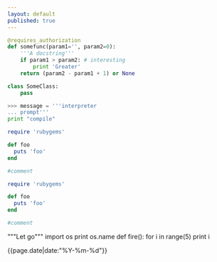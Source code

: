 ```yaml
---
layout: default
published: true
---
```


```python
@requires_authorization
def somefunc(param1='', param2=0):
    '''A docstring'''
    if param1 > param2: # interesting
        print 'Greater'
    return (param2 - param1 + 1) or None

class SomeClass:
    pass

>>> message = '''interpreter
... prompt'''
print "compile"
```



```ruby
require 'rubygems'

def foo
  puts 'foo'
end

#comment
```


```ruby
require 'rubygems'

def foo
  puts 'foo'
end

#comment
```




"""Let go"""
import os
print os.name
def fire():
	for i in range(5)
		print i
	


{{page.date|date:"%Y-%m-%d"}}
